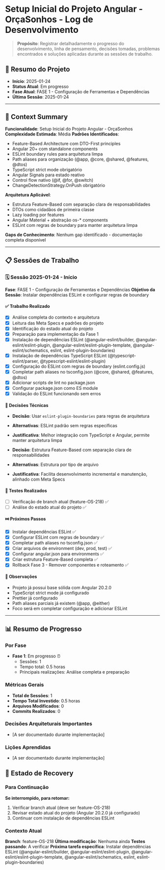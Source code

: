 # Setup Inicial do Projeto Angular - OrçaSonhos - Log de Desenvolvimento

> **Propósito**: Registrar detalhadamente o progresso do desenvolvimento, linha de pensamento, decisões tomadas, problemas encontrados e soluções aplicadas durante as sessões de trabalho.

## 📅 Resumo do Projeto

- **Início**: 2025-01-24
- **Status Atual**: Em progresso
- **Fase Atual**: FASE 1 - Configuração de Ferramentas e Dependências
- **Última Sessão**: 2025-01-24

---

## 🧠 Context Summary

**Funcionalidade**: Setup Inicial do Projeto Angular - OrçaSonhos
**Complexidade Estimada**: Média
**Padrões Identificados**:

- Feature-Based Architecture com DTO-First principles
- Angular 20+ com standalone components
- ESLint boundary rules para arquitetura limpa
- Path aliases para organização (@app, @core, @shared, @features, @dtos)
- TypeScript strict mode obrigatório
- Angular Signals para estado reativo
- Control flow nativo (@if, @for, @switch)
- ChangeDetectionStrategy.OnPush obrigatório

**Arquitetura Aplicável**:

- Estrutura Feature-Based com separação clara de responsabilidades
- DTOs como cidadãos de primeira classe
- Lazy loading por features
- Angular Material + abstração os-\* components
- ESLint com regras de boundary para manter arquitetura limpa

**Gaps de Conhecimento**: Nenhum gap identificado - documentação completa disponível

---

## 📋 Sessões de Trabalho

### 🗓️ Sessão 2025-01-24 - Início

**Fase**: FASE 1 - Configuração de Ferramentas e Dependências
**Objetivo da Sessão**: Instalar dependências ESLint e configurar regras de boundary

#### ✅ Trabalho Realizado

- [x] Análise completa do contexto e arquitetura
- [x] Leitura das Meta Specs e padrões do projeto
- [x] Identificação do estado atual do projeto
- [x] Preparação para implementação da Fase 1
- [x] Instalação de dependências ESLint (@angular-eslint/builder, @angular-eslint/eslint-plugin, @angular-eslint/eslint-plugin-template, @angular-eslint/schematics, eslint, eslint-plugin-boundaries)
- [x] Instalação de dependências TypeScript ESLint (@typescript-eslint/parser, @typescript-eslint/eslint-plugin)
- [x] Configuração do ESLint com regras de boundary (eslint.config.js)
- [x] Completar path aliases no tsconfig.json (@core, @shared, @features, @dtos)
- [x] Adicionar scripts de lint no package.json
- [x] Configurar package.json como ES module
- [x] Validação do ESLint funcionando sem erros

#### 🤔 Decisões Técnicas

- **Decisão**: Usar `eslint-plugin-boundaries` para regras de arquitetura
- **Alternativas**: ESLint padrão sem regras específicas
- **Justificativa**: Melhor integração com TypeScript e Angular, permite manter arquitetura limpa

- **Decisão**: Estrutura Feature-Based com separação clara de responsabilidades
- **Alternativas**: Estrutura por tipo de arquivo
- **Justificativa**: Facilita desenvolvimento incremental e manutenção, alinhado com Meta Specs

#### 🧪 Testes Realizados

- [ ] Verificação de branch atual (feature-OS-218) ✅
- [ ] Análise do estado atual do projeto ✅

#### ⏭️ Próximos Passos

- [x] Instalar dependências ESLint ✅
- [x] Configurar ESLint com regras de boundary ✅
- [x] Completar path aliases no tsconfig.json ✅
- [x] Criar arquivos de environment (dev, prod, test) ✅
- [x] Configurar angular.json para environments ✅
- [x] Criar estrutura Feature-Based completa ✅
- [x] Rollback Fase 3 - Remover componentes e roteamento ✅

#### 💭 Observações

- Projeto já possui base sólida com Angular 20.2.0
- TypeScript strict mode já configurado
- Prettier já configurado
- Path aliases parciais já existem (@app, @either)
- Foco será em completar configuração e adicionar ESLint

---

## 📊 Resumo de Progresso

### Por Fase

- **Fase 1**: Em progresso ⏰
  - Sessões: 1
  - Tempo total: 0.5 horas
  - Principais realizações: Análise completa e preparação

### Métricas Gerais

- **Total de Sessões**: 1
- **Tempo Total Investido**: 0.5 horas
- **Arquivos Modificados**: 0
- **Commits Realizados**: 0

### Decisões Arquiteturais Importantes

- [A ser documentado durante implementação]

### Lições Aprendidas

- [A ser documentado durante implementação]

## 🔄 Estado de Recovery

### Para Continuação

**Se interrompido, para retomar:**

1. Verificar branch atual (deve ser feature-OS-218)
2. Revisar estado atual do projeto (Angular 20.2.0 já configurado)
3. Continuar com instalação de dependências ESLint

### Contexto Atual

**Branch**: feature-OS-218
**Última modificação**: Nenhuma ainda
**Testes passando**: A verificar
**Próxima tarefa específica**: Instalar dependências ESLint (@angular-eslint/builder, @angular-eslint/eslint-plugin, @angular-eslint/eslint-plugin-template, @angular-eslint/schematics, eslint, eslint-plugin-boundaries)
